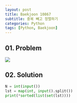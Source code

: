 ```yaml
---
layout: post
title: Baekjoon 10867
subtitle: 중복 빼고 정렬하기
categories: Python
tags: [Python, Baekjoon]
---
```


## 01. Problem

<img src="https://github.com/WoojinJeonkr/WoojinJeonkr.github.io/blob/main/assets/images/post_image/baekjoon/baekjoon_10867.png?raw=true">

## 02. Solution

```Python
N = int(input())
lst = map(int, input().split())
print(*sorted(list(set(lst))))
```
